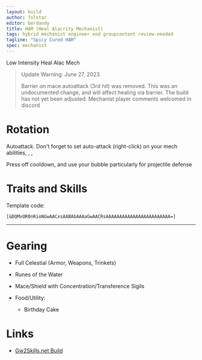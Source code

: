 ```yaml
---
layout: build
author: folstar
editor: berdandy
title: HAM (Heal Alacrity Mechanist)
tags: hybrid mechanist engineer eod groupcontent review-needed
tagline: "Spicy Cured HAM"
spec: mechanist
---
```


Low Intensity Heal Alac Mech

> Update Warning: June 27, 2023
> 
> Barrier on mace autoattack (3rd hit) was removed. This was an undocumented change, and will affect healing via barrier. The build has not yet been adjusted. Mechanist player comments welcomed in discord

# Rotation

Autoattack. Don't forget to set auto-attack (right-click) on your mech abilities, 
<span data-aw2-key="F1" data-aw2-skill="63365"/>,
<span data-aw2-key="F2" data-aw2-skill="63293"/>,
<span data-aw2-key="F3" data-aw2-skill="63141"/>

Press <span data-aw2-key="2" data-aw2-skill="63169"/> off cooldown, and use your bubble <span data-aw2-key="7" data-aw2-skill="63262"/> particularly for projectile defense

# Traits and Skills

Template code:

`[&DQMvOR0nRioNGwAACxsAABAbAAAaGwAACRsAAAAAAAAAAAAAAAAAAAAAAAA=]`

---

<div
  data-armory-embed='skills'
  data-armory-ids='63049,63262,63111,63253,63095'
>
</div>
<div
  data-armory-embed='specializations'
  data-armory-ids='47,29,70'
  data-armory-47-traits='394,1834,1916'
  data-armory-29-traits='521,520,1871'
  data-armory-70-traits='2296,2276,2281'
>
</div>

# Gearing

- Full Celestial (Armor, Weapons, Trinkets)
- Runes of the Water
- Mace/Shield with Concentration/Transference Sigils

- Food/Utility:
  - Birthday Cake

# Links

- [Gw2Skills.net Build](http://gw2skills.net/editor/?PegAk6lxyaZuYx4JPdGVB-zxIY1ohvMqOBSvA0dZ6RAA-e)
